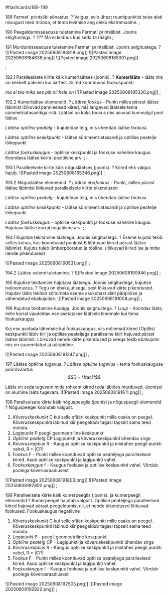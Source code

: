 #flashcards/189-199

189 Fermat´ printsiibi sõnastus.
?
Valgus levib ühest ruumipunktist teise alati niisugust teed mööda, et tema levimise aeg oleks ekstremaalne.
;

190 Peegeldumisseaduse tuletamine Fermat´ printsiibist. Joonis selgitustega.
?
??? Ma ei leidnus kus seda ta räägib
;

191 Murdumisseaduse tuletamine Fermat´ printsiibist. Joonis selgitustega.
?
![[Pasted image 20250608184918.png]]
![[Pasted image 20250608184836.png]]
![[Pasted image 20250608185001.png]]

;

192.1 Paralleelsete kiirte käik kumerläätses (joonis). 
?
**Kumerlääts** - lääts mis on keskelt paksem kui äärtest.
Kiired koonduvad fookuspunkti

*ma ei tea miks see pilt nii hele on*
![[Pasted image 20250608185330.png]]
;

192.2 Kumerläätse elemendid.
?
*Läätse fookus* - Punkt milles pärast läätse läbimist lõikuvad paralleelsed kiired, mis langevad läätsele tema sümmetriatasandiga risti. Läätsel on kaks fookus mis asuvad kummalgil pool läätse

*Läätse optiline peatelg* - kujuteldav telg, mis ühendab läätse fookusi. 

*Läätse optiline keskkpunkt* - läätse sümmeetriatasandi ja optilise peatelje lõikepunkt 

*Läätse fookuskaugus* -  optilise keskpunkti ja fookuse vaheline kaugus. Koondava läätse korral positiivne arv.
;

193.1 Paralleelsete kiirte käik nõgusläätses (joonis). 
?
Kiired ehk valgus hajub.
![[Pasted image 20250608185346.png]]
;

193.2 Nõgusläätse elemendid.
?
*Läätse ebafookus* - Punkt, milles pärast läätse läbimist lõikuvad paralleelsete kiirte pikendused

*Läätse optiline peatelg* - kujuteldav telg, mis ühendab läätse fookusi. 

*Läätse optiline keskkpunkt* - läätse sümmeetriatasandi ja optilise peatelje lõikepunkt 

*Läätse fookuskaugus* -  optilise keskpunkti ja fookuse vaheline kaugus. Hajutava läätse korral negatiivne arv.
;

194.1 Kujutise tekitamine läätsega. Joonis selgitustega. 
?
Eseme kujutis tekib selles kohas, kus koonduvad punktist B lähtuvad kiired
pärast läätse läbimist. Kujutis tuleb ümberpööratud ja tõeline. (lõikuvad kiired ise ja mitte nende pikendused)

![[Pasted image 20250608190531.png]]
;

194.2 Läätse valemi tuletamine.
?
![[Pasted image 20250608190946.png]]
;

195 Kujutise tekitamine hajutava läätsega. Joonis selgitustega, kujutise iseloomustus.
?
Tegu on ebakujutisega, sest lõikuvad kiirte pikendused.
Hajutav lääts tekitab sõltumata eseme asukohast alati päripidise ja vähendatud ebakujutise.
![[Pasted image 20250608191008.png]]
;

196 Kujutise tekitamine luubiga. Joonis selgitustega.
?
*Luup* - Koondav lääts, mille korral vaadeldav ese asetatakse läätsele lähemale kui tema fookuskaugus

Kui ese asetada lähemale kui fookuskaugus, siis mõlemad kiired (Optilist keskpunkti läbiv kiir ja optilise peateljega paralleelne kiir) hajuvad pärast läätse läbimist. Lõikuvad nende kiirte pikendused ja seega tekib ebakujutis mis on suurendatud ja päripidine.

![[Pasted image 20250608191247.png]]
;

197 Läätse optiline tugevus.
?
*Läätse optiline tugevus* - tema fookuskauguse pöördväärtus
$$D = \frac1f$$

Lääts on seda tugevam mida rohkem kiired teda läbides murduvad. 
Joonisel on alumine lääts tugevam. 
![[Pasted image 20250608191611.png]]
;

198 Paralleelsete kiirte käik nõguspeeglis (joonis) ja nõguspeegli elemendid
?
Nõguspeegel koondab valgust. 

1. *Kõveruskeskunkt*  C kui selle sfääri keskpunkt mille osaks on peegel. Kõveruskeskpunkti läbinud kiir peegeldub tagasi täpselt sama teed mööda.
2. *Lagipunkt* P peegli geomeetriline keskpunkt
3. *Optiline peatelg* CP Lagipunkti ja kõveruskeskpunkti ühendav sirge
4. *Kõverusraadius* R - Kaugus optilise keskpunkti ja mistahes peegli punkti vahel, R = |CP|
5. *Fookus* F - Punkt milles koonduvad optilise peateljega paralleelsed kiired. Asub optilise keskpunkti ja lagipunkti vahel.
6. *Fookuskaugus* f - Kaugus fookuse ja optilise keskpunkti vahel. Võrdub poolega kõverusraadiusest

![[Pasted image 20250608191803.png]]
![[Pasted image 20250608192802.png]]
;

199 Paralleelsete kiirte käik kumerpeeglis (joonis). ja kumerpeegli elemendid
?
Kumerpeegel hajutab valgust. 
Optilise peateljega paralleelsed kiired hajuvad pärast peegeldumist nii, et nende pikendused lõikuvad fookused.
Fookuskaugus negatiivne

1. *Kõveruskeskunkt*  C kui selle sfääri keskpunkt mille osaks on peegel. Kõveruskeskpunkti läbinud kiir peegeldub tagasi täpselt sama teed mööda.
2. *Lagipunkt* P - peegli geomeetriline keskpunkt
3. *Optiline peatelg* CP - Lagipunkti ja kõveruskeskpunkti ühendav sirge
4. *Kõverusraadius* R - Kaugus optilise keskpunkti ja mistahes peegli punkti vahel, R = |CP|
5. *Fookus* F - Punkt milles koonduvad optilise peateljega paralleelsed kiired. Asub optilise keskpunkti ja lagipunkti vahel.
6. *Fookuskaugus* f - Kaugus fookuse ja optilise keskpunkti vahel. Võrdub poolega kõverusraadiusest

![[Pasted image 20250608192505.png]]
![[Pasted image 20250608192822.png]]
;
